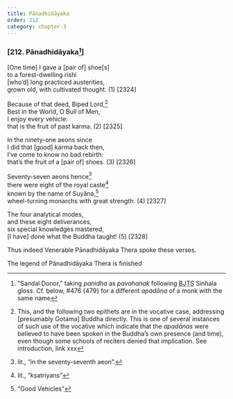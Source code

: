 ```yaml
---
title: Pānadhidāyaka
order: 212
category: chapter-3
---
```


### \[212. Pānadhidāyaka[^1]\]

\[One time\] I gave a \[pair of\] shoe\[s\]  
to a forest-dwelling rishi  
\[who’d\] long practiced austerities,  
grown old, with cultivated thought. (1) \[2324\]

Because of that deed, Biped Lord,[^2]  
Best in the World, O Bull of Men,  
I enjoy every vehicle:  
that is the fruit of past karma. (2) \[2325\]

In the ninety-one aeons since  
I did that \[good\] karma back then,  
I’ve come to know no bad rebirth:  
that’s the fruit of a \[pair of\] shoes. (3) \[2326\]

Seventy-seven aeons hence[^3]  
there were eight of the royal caste[^4]  
known by the name of Suyāna,[^5]  
wheel-turning monarchs with great strength. (4) \[2327\]

The four analytical modes,  
and these eight deliverances,  
six special knowledges mastered,  
\[I have\] done what the Buddha taught! (5) \[2328\]

Thus indeed Venerable Pānadhidāyaka Thera spoke these verses.

The legend of Pānadhidāyaka Thera is finished

[^1]: “Sandal Donor,” taking *panidha* as *pavahanak* following <abbr title="Buddha Jayanthi Tripitaka Series">BJTS</abbr> Sinhala gloss. Cf. below, \#476 {479} for a different *apadāna* of a monk with the same name

[^2]: This, and the following two epithets are in the vocative case, addressing \[presumably Gotama\] Buddha directly. This is one of several instances of such use of the vocative which indicate that the *apadānas* were believed to have been spoken in the Buddha’s own presence (and time), even though some schools of reciters denied that implication. See introduction, link xxx

[^3]: lit., “in the seventy-seventh aeon”.

[^4]: lit., “kṣatriyans”

[^5]: “Good Vehicles”
